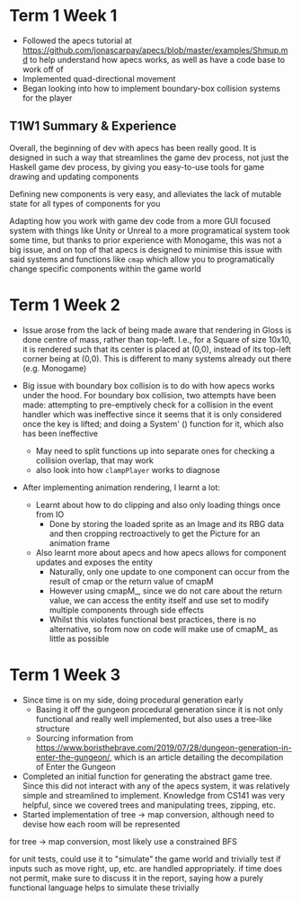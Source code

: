 # Term 1 Week 1
- Followed the apecs tutorial at https://github.com/jonascarpay/apecs/blob/master/examples/Shmup.md to help understand how apecs works, as well as have a code base to work off of
- Implemented quad-directional movement
- Began looking into how to implement boundary-box collision systems for the player

## T1W1 Summary & Experience

Overall, the beginning of dev with apecs has been really good. It is designed in such a way that streamlines the game dev process, not just the Haskell game dev process, by giving you easy-to-use tools for game drawing and updating components

Defining new components is very easy, and alleviates the lack of mutable state for all types of components for you

Adapting how you work with game dev code from a more GUI focused system with things like Unity or Unreal to a more programatical system took some time, but thanks to prior experience with Monogame, this was not a big issue, and on top of that apecs is designed to minimise this issue with said systems and functions like `cmap` which allow you to programatically change specific components within the game world

# Term 1 Week 2

- Issue arose from the lack of being made aware that rendering in Gloss is done centre of mass, rather than top-left. I.e., for a Square of size 10x10, it is rendered such that its center is placed at (0,0), instead of its top-left corner being at (0,0). This is different to many systems already out there (e.g. Monogame)
- Big issue with boundary box collision is to do with how apecs works under the hood. For boundary box collision, two attempts have been made: attempting to pre-emptively check for a collision in the event handler which was ineffective since it seems that it is only considered once the key is lifted; and doing a System' () function for it, which also has been ineffective
    - May need to split functions up into separate ones for checking a collision overlap, that may work
    - also look into how `clampPlayer` works to diagnose

- After implementing animation rendering, I learnt a lot:
    - Learnt about how to do clipping and also only loading things once from IO
        - Done by storing the loaded sprite as an Image and its RBG data and then cropping rectroactively to get the Picture for an animation frame
    - Also learnt more about apecs and how apecs allows for component updates and exposes the entity
        - Naturally, only one update to one component can occur from the result of cmap or the return value of cmapM
        - However using cmapM_, since we do not care about the return value, we can access the entity itself and use set to modify multiple components through side effects
        - Whilst this violates functional best practices, there is no alternative, so from now on code will make use of cmapM_ as little as possible

# Term 1 Week 3
- Since time is on my side, doing procedural generation early
    - Basing it off the gungeon procedural generation since it is not only functional and really well implemented, but also uses a tree-like structure
    - Sourcing information from https://www.boristhebrave.com/2019/07/28/dungeon-generation-in-enter-the-gungeon/, which is an article detailing the decompilation of Enter the Gungeon
- Completed an initial function for generating the abstract game tree. Since this did not interact with any of the apecs system, it was relatively simple and streamlined to implement. Knowledge from CS141 was very helpful, since we covered trees and manipulating trees, zipping, etc.
- Started implementation of tree -> map conversion, although need to devise how each room will be represented

for tree -> map conversion, most likely use a constrained BFS

for unit tests, could use it to "simulate" the game world and trivially test if inputs such as move right, up, etc. are handled appropriately.
if time does not permit, make sure to discuss it in the report, saying how a purely functional language helps to simulate these trivially